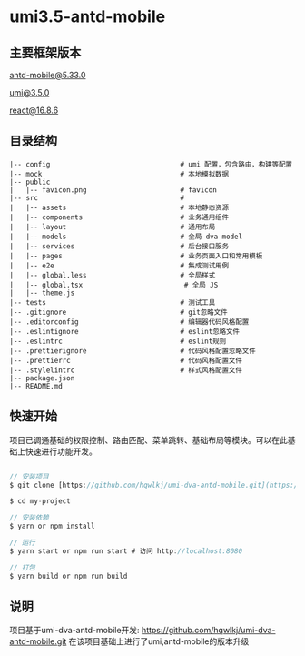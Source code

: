# umi3.5-antd-mobile
## 主要框架版本
antd-mobile@5.33.0


umi@3.5.0


react@16.8.6

## 目录结构

    |-- config                                # umi 配置，包含路由，构建等配置
    |-- mock                                  # 本地模拟数据
    |-- public                                
    |   |-- favicon.png                       # favicon
    |-- src                                   # 
    |   |-- assets                            # 本地静态资源
    |   |-- components                        # 业务通用组件
    |   |-- layout                            # 通用布局
    |   |-- models                            # 全局 dva model
    |   |-- services                          # 后台接口服务
    |   |-- pages                             # 业务页面入口和常用模板
    |   |-- e2e                               # 集成测试用例
    |   |-- global.less                       # 全局样式
    |   |-- global.tsx                         # 全局 JS
    |   |-- theme.js                          
    |-- tests                                 # 测试工具
    |-- .gitignore                            # git忽略文件
    |-- .editorconfig                         # 编辑器代码风格配置
    |-- .eslintignore                         # eslint忽略文件
    |-- .eslintrc                             # eslint规则
    |-- .prettierignore                       # 代码风格配置忽略文件
    |-- .prettierrc                           # 代码风格配置文件
    |-- .stylelintrc                          # 样式风格配置文件
    |-- package.json                          
    |-- README.md                              


## 快速开始
项目已调通基础的权限控制、路由匹配、菜单跳转、基础布局等模块。可以在此基础上快速进行功能开发。

```javascript

// 安装项目
$ git clone [https://github.com/hqwlkj/umi-dva-antd-mobile.git](https://github.com/yiiran8080/umi3.5-antd-mobile.git) my-project

$ cd my-project

// 安装依赖
$ yarn or npm install

// 运行
$ yarn start or npm run start # 访问 http://localhost:8080

// 打包
$ yarn build or npm run build

```

## 说明
项目基于umi-dva-antd-mobile开发:  https://github.com/hqwlkj/umi-dva-antd-mobile.git
在该项目基础上进行了umi,antd-mobile的版本升级

